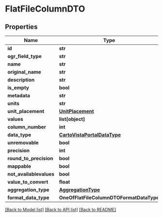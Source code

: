 # FlatFileColumnDTO

## Properties
Name | Type | Description | Notes
------------ | ------------- | ------------- | -------------
**id** | **str** |  | [optional] 
**ogr_field_type** | **str** |  | [optional] 
**name** | **str** |  | [optional] 
**original_name** | **str** |  | [optional] 
**description** | **str** |  | [optional] 
**is_empty** | **bool** |  | [optional] 
**metadata** | **str** |  | [optional] 
**units** | **str** |  | [optional] 
**unit_placement** | [**UnitPlacement**](UnitPlacement.md) |  | [optional] 
**values** | **list[object]** |  | [optional] 
**column_number** | **int** |  | [optional] 
**data_type** | [**CartoVistaPortalDataType**](CartoVistaPortalDataType.md) |  | [optional] 
**unremovable** | **bool** |  | [optional] 
**precision** | **int** |  | [optional] 
**round_to_precision** | **bool** |  | [optional] 
**mappable** | **bool** |  | [optional] 
**not_availablevalues** | **bool** |  | [optional] 
**value_to_convert** | **float** |  | [optional] 
**aggregation_type** | [**AggregationType**](AggregationType.md) |  | [optional] 
**format_data_type** | **OneOfFlatFileColumnDTOFormatDataType** |  | [optional] 

[[Back to Model list]](../README.md#documentation-for-models) [[Back to API list]](../README.md#documentation-for-api-endpoints) [[Back to README]](../README.md)

